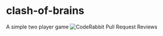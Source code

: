 # clash-of-brains
A simple two player game
![CodeRabbit Pull Request Reviews](https://img.shields.io/coderabbit/prs/github/amilakanchana0/clash-of-brains-web?utm_source=oss&utm_medium=github&utm_campaign=amilakanchana0%2Fclash-of-brains-web&labelColor=171717&color=FF570A&link=https%3A%2F%2Fcoderabbit.ai&label=CodeRabbit+Reviews)
